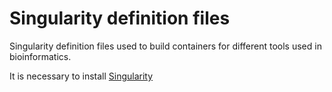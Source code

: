 # Singularity definition files

Singularity definition files used to build containers for different tools used in bioinformatics.

It is necessary to install [Singularity](https://sylabs.io/docs/)
